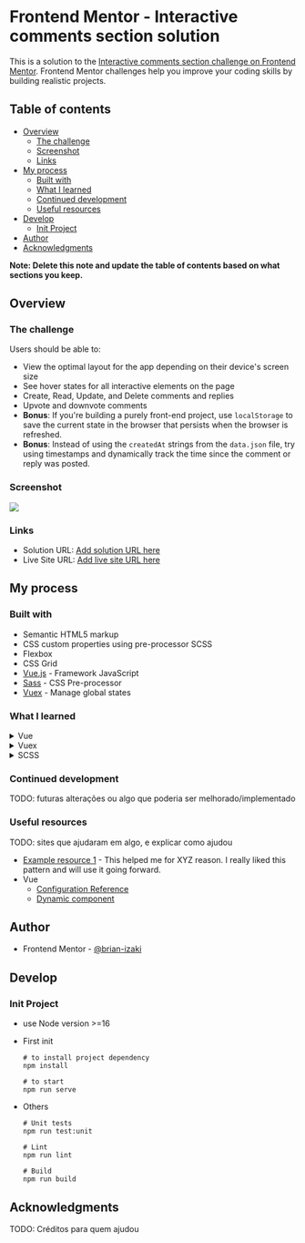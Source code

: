 # Frontend Mentor - Interactive comments section solution

This is a solution to the [Interactive comments section challenge on Frontend Mentor](https://www.frontendmentor.io/challenges/interactive-comments-section-iG1RugEG9). Frontend Mentor challenges help you improve your coding skills by building realistic projects.

## Table of contents

- [Overview](#overview)
  - [The challenge](#the-challenge)
  - [Screenshot](#screenshot)
  - [Links](#links)
- [My process](#my-process)
  - [Built with](#built-with)
  - [What I learned](#what-i-learned)
  - [Continued development](#continued-development)
  - [Useful resources](#useful-resources)
- [Develop](#develop)
  - [Init Project](#init-project)
- [Author](#author)
- [Acknowledgments](#acknowledgments)

**Note: Delete this note and update the table of contents based on what sections you keep.**

## Overview

### The challenge

Users should be able to:

- View the optimal layout for the app depending on their device's screen size
- See hover states for all interactive elements on the page
- Create, Read, Update, and Delete comments and replies
- Upvote and downvote comments
- **Bonus**: If you're building a purely front-end project, use `localStorage` to save the current state in the browser that persists when the browser is refreshed.
- **Bonus**: Instead of using the `createdAt` strings from the `data.json` file, try using timestamps and dynamically track the time since the comment or reply was posted.

### Screenshot

![](./screenshot.jpg)

### Links

- Solution URL: [Add solution URL here](https://your-solution-url.com)
- Live Site URL: [Add live site URL here](https://your-live-site-url.com)

## My process

### Built with

- Semantic HTML5 markup
- CSS custom properties using pre-processor SCSS
- Flexbox
- CSS Grid
- [Vue.js](https://vuejs.org/) - Framework JavaScript
- [Sass](https://sass-lang.com/) - CSS Pre-processor
- [Vuex](https://vuex.vuejs.org/) - Manage global states

### What I learned

<details>
<summary>Vue</summary>

- `component` element at Vue is possible create new dynamic elements based in other component (example below is `reply-card`)

  ```html
  <div v-for="rep in reply" :key="rep.id">
    <component :is="'reply-card'" />
  </div>
  ```

  - see the use of loop to render N elements
  - the attribute `is` is very important (is who tell what component is to render)
  - [documentation](https://vuejs.org/api/built-in-special-elements.html#component)

</details>

<details>
<summary>Vuex</summary>

- About modules: Is ease split modules at project, just use the `module` property.
  ```js
  export default {
    module: { modA: { state: {}, actions: {} /*...*/ } },
  };
  ```

</details>

<details>
<summary>SCSS</summary>

- `mixins` help on reuse of CSS properties in SCSS files. [see mixin](./src/assets//styles//_mixins.scss) in use on [Container](./src/layout/CardContainer.vue#L27)

</details>

### Continued development

TODO: futuras alterações ou algo que poderia ser melhorado/implementado

### Useful resources

TODO: sites que ajudaram em algo, e explicar como ajudou

- [Example resource 1](https://www.example.com) - This helped me for XYZ reason. I really liked this pattern and will use it going forward.
- Vue
  - [Configuration Reference](https://cli.vuejs.org/config/)
  - [Dynamic component](https://vuejs.org/api/built-in-special-elements.html#component)

## Author

- Frontend Mentor - [@brian-izaki](https://www.frontendmentor.io/profile/brian-izaki)

## Develop

### Init Project

- use Node version >=16
- First init

  ```shell
  # to install project dependency
  npm install

  # to start
  npm run serve
  ```

- Others

  ```shell
  # Unit tests
  npm run test:unit

  # Lint
  npm run lint

  # Build
  npm run build
  ```

## Acknowledgments

TODO: Créditos para quem ajudou
